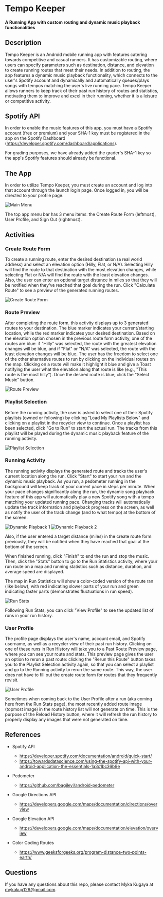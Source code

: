 # Tempo Keeper

#### A Running App with custom routing and dynamic music playback functionalities

## Description
Tempo Keeper is an Android mobile running app with features catering towards competitive and casual
runners. It has customizable routing, where users can specify parameters such as destination,
distance, and elevation to create running routes that meet their needs. In addition to routing,
the app features a dynamic music playback functionality, which connects to the user's Spotify account
and dynamically and automatically queues/plays songs with tempos matching the user's live running pace.
Tempo Keeper allows runners to keep track of their past run history of routes and statistics,
motivating them to improve and excel in their running, whether it is a leisure or competitive activity.

## Spotify API
In order to enable the music features of this app, you must have a Spotify account (free or premium) 
and your SHA-1 key must be registered in the app on the Spotify Dashboard (https://developer.spotify.com/dashboard/applications).

For grading purposes, we have already added the grader's SHA-1 key so the app's Spotify features 
should already be functional.

## The App
In order to utilize Tempo Keeper, you must create an account and log into that account through
the launch login page. Once logged in, you will be directed to your profile page.

![Main Menu](./app/assets/mainmenu.png)

The top app menu bar has 3 menu items: the Create Route Form (leftmost), User Profile, and Sign Out
(rightmost).

## Activities

### Create Route Form
To create a running route, enter the desired destination (a real world address) and select an
elevation option (Hilly, Flat, or N/A). Selecting Hilly will find the route to that destination with
the most elevation changes, while selecting Flat or N/A will find the route with the least elevation
changes. Also, the user can enter an optional target distance in miles so that they will be
notified when they've reached that goal during the run. Click "Calculate Route" to see a preview
of the generated running routes.

![Create Route Form](./app/assets/routeform.png)

### Route Preview
After completing the route form, this activity displays up to 3 generated routes to your destination.
The blue marker indicates your current/starting location, while the red marker indicates your
desired destination. Based on the elevation option chosen in the previous route form activity,
one of the routes are blue: if "Hilly" was selected, the route with the greatest elevation changes will
be blue, and if "Flat" or "N/A" was selected, the route with the least elevation changes will
be blue. The user has the freedom to select one of the other alternative routes to run by clicking on
the individual routes on the map. Clicking on a route will make it highlight it blue and give a Toast
notifying the user what the elevation along that route is like (e.g., "This route is the most hilly").
Once the desired route is blue, click the "Select Music" button.

![Route Preview](./app/assets/routepreview.png)

### Playlist Selection
Before the running activity, the user is asked to select one of their Spotify playlists (owned or
following) by clicking "Load My Playlists Below" and clicking on a playlist in the recycler view to
continue. Once a playlist has been selected, click "Go to Run" to start the actual run. The tracks
from this playlist will be played during the dynamic music playback feature of the running activity.

![Playlist Selection](./app/assets/playlist.png)

### Running Activity
The running activity displays the generated route and tracks the user's current location along the run.
Click "Start" to start your run and the dynamic music playback. As you run, a pedometer running in the
background will keep track of your current pace in steps per minute. When your pace changes significantly
along the run, the dynamic song playback feature of this app will automatically play a new Spotify song
with a tempo matching your updated running pace. Changing tracks will automatically update the track information
and playback progress on the screen, as well as notify the user of the track change (and to what tempo) at the
bottom of the screen.

![Dynamic Playback 1](./app/assets/playback(1).png)
![Dynamic Playback 2](./app/assets/playback(2).png)

Also, if the user entered a target distance (miles) in the create route form previously, they will be
notified when they have reached that goal at the bottom of the screen.

When finished running, click "Finish" to end the run and stop the music. Then, click the "Stats" button
to go to the Run Statistics activity, where your run route on a map and running statistics such as
distance, duration, and average speed are displayed.

The map in Run Statistics will show a color-coded version of the route ran (like below), with red indicating slower
parts of your run and green indicating faster parts (demonstrates fluctuations in run speed).

![Run Stats](./app/assets/colorcoded.png)

Following Run Stats, you can click "View Profile" to see the updated list of runs in your run history.

### User Profile
The profile page displays the user's name, account email, and Spotify username, as well as a recycler view
of their past run history. Clicking on one of these runs in Run History will take you to a Past Route Preview
page, where you can see your route and stats. This preview page gives the user an option to rerun a past route:
clicking the "Rerun this Route" button takes you to the Playlist Selection activity again, so that you
can select a playlist and go to the Running activity to rerun the same route. This way, the user does not have
to fill out the create route form for routes that they frequently revisit.

![User Profile](./app/assets/userprofile.png)

Sometimes when coming back to the User Profile after a run (aka coming here from the Run Stats page),
the most recently added route image (topmost image) in the route history list will not generate on time.
This is the purpose of the Reload History button, where it will refresh the run history to properly display
any images that were not generated on time.

## References
- Spotify API
  - https://developer.spotify.com/documentation/android/quick-start/
  - https://towardsdatascience.com/using-the-spotify-api-with-your-android-application-the-essentials-1a3c1bc36b9e
    
- Pedometer
  - https://github.com/bagilevi/android-pedometer

- Google Directions API
  - https://developers.google.com/maps/documentation/directions/overview
    
- Google Elevation API
  - https://developers.google.com/maps/documentation/elevation/overview
    
- Color Coding Routes
  - https://www.geeksforgeeks.org/program-distance-two-points-earth/
    
## Questions
If you have any questions about this repo, please contact Myka Kugaya at mykakug129@gmail.com.